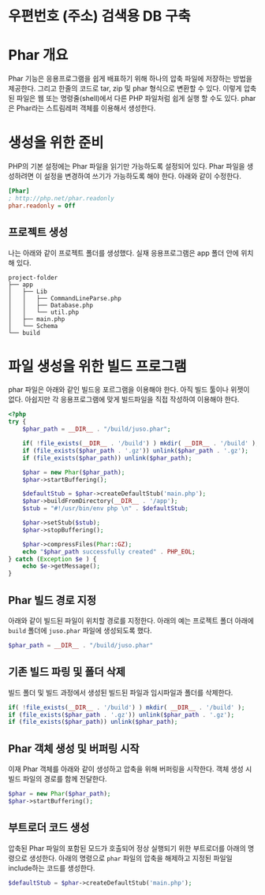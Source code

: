 우편번호 (주소) 검색용 DB 구축
==========================

# Phar 개요

Phar 기능은 응용프로그램을 쉽게 배표하기 위해 하나의 압축 파일에 저장하는 방법을 제공한다. 그리고 한줄의 코드로 tar, zip 및 phar 형식으로 변환할 수 있다. 이렇게 압축된 파일은 웹 또는 명령줄(shell)에서 다른 PHP 파일처럼 쉽게 실행 할 수도 있다.
phar 은 Phar라는 스트림레퍼 객체를 이용해서 생성한다.

# 생성을 위한 준비
PHP의 기본 설정에는 Phar 파일을 읽기만 가능하도록 설정되어 있다. Phar 파일을 생성하려면 이 설정을 변경하여 쓰기가 가능하도록 해야 한다.
아래와 같이 수정한다.
```ini
[Phar]
; http://php.net/phar.readonly
phar.readonly = Off
```

## 프로젝트 생성
나는 아래와 같이 프로젝트 폴더를 생성했다. 실재 응용프로그램은 app 폴더 안에 위치해 있다.
```
project-folder
├── app
│   ├── Lib
│   │   ├── CommandLineParse.php
│   │   ├── Database.php
│   │   └── util.php
│   ├── main.php
│   └── Schema
└── build
```

# 파일 생성을 위한 빌드 프로그램
phar 파일은 아래와 같인 빌드응 포르그램을 이용해야 한다. 아직 빌드 툴이나 위젯이 없다. 아쉽지만 각 응용프로그램에 맞게 빌드파일을 직접 작성하여 이용해야 한다.

```php
<?php
try {
    $phar_path = __DIR__ . "/build/juso.phar";

    if( !file_exists(__DIR__ . '/build') ) mkdir( __DIR__ . '/build' );
    if (file_exists($phar_path . '.gz')) unlink($phar_path . '.gz');
    if (file_exists($phar_path)) unlink($phar_path);

    $phar = new Phar($phar_path);
    $phar->startBuffering();

    $defaultStub = $phar->createDefaultStub('main.php');
    $phar->buildFromDirectory(__DIR__ . '/app');
    $stub = "#!/usr/bin/env php \n" . $defaultStub;

    $phar->setStub($stub);
    $phar->stopBuffering();

    $phar->compressFiles(Phar::GZ);
    echo "$phar_path successfully created" . PHP_EOL;
} catch (Exception $e ) {
    echo $e->getMessage();
}
```

## Phar 빌드 경로 지정
아래와 같이 빌드된 파일이 위치할 경로를 지정한다. 아래의 예는 프로젝트 폴더 아래에 ```build``` 폴더에 ```juso.phar``` 파일에 생성되도록 했다.
```php
$phar_path = __DIR__ . "/build/juso.phar"
```

## 기존 빌드 파링 및 폴더 삭제
빌드 폴더 및 빌드 과정에서 생성된 빌드된 파일과 임시파일과 폴더를 삭제한다.
```php
if( !file_exists(__DIR__ . '/build') ) mkdir( __DIR__ . '/build' );
if (file_exists($phar_path . '.gz')) unlink($phar_path . '.gz');
if (file_exists($phar_path)) unlink($phar_path);
```

## Phar 객체 생성 및 버퍼링 시작
이재 Phar 객체를 아래와 같이 생성하고 압축을 위해 버퍼링을 시작한다. 객체 생성 시 빌드 파일의 경로를 함께 전달한다.
```php
$phar = new Phar($phar_path);
$phar->startBuffering();
```

## 부트로더 코드 생성
압축된 Phar 파일의 포함된 모드가 호출되어 정상 실행되기 위한 부트로더를 아래의 명령으로 생성한다. 아래의 명령으로 ```phar``` 파일의 압축을 해제하고 지정된 파일일 include하는 코드를 생성한다.
```php
$defaultStub = $phar->createDefaultStub('main.php');
```
